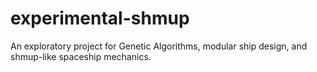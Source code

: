 experimental-shmup
==================

An exploratory project for Genetic Algorithms, modular ship design, and shmup-like spaceship mechanics.
